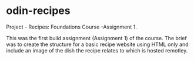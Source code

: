# odin-recipes
Project - Recipes: Foundations Course -Assignment 1.

This was the first build assignment (Assignment 1) of the course. The brief was to create the structure for a basic recipe website using HTML only and include an image of the dish the recipe relates to which is hosted remotley.
